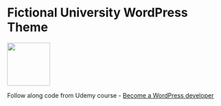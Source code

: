 # Fictional University WordPress Theme

<img src="https://user-images.githubusercontent.com/28496753/195107156-06b81555-d0c3-4217-9908-453d8f146612.png" width="100" />

Follow along code from Udemy course - [Become a WordPress developer](https://www.udemy.com/course/become-a-wordpress-developer-php-javascript/)
